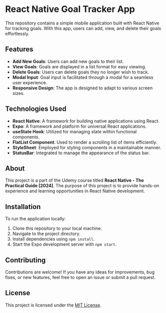# React Native Goal Tracker App

This repository contains a simple mobile application built with React Native for tracking goals. With this app, users can add, view, and delete their goals effortlessly.

## Features

- **Add New Goals**: Users can add new goals to their list.
- **View Goals**: Goals are displayed in a list format for easy viewing.
- **Delete Goals**: Users can delete goals they no longer wish to track.
- **Modal Input**: Goal input is facilitated through a modal for a seamless user experience.
- **Responsive Design**: The app is designed to adapt to various screen sizes.

## Technologies Used

- **React Native**: A framework for building native applications using React.
- **Expo**: A framework and platform for universal React applications.
- **useState Hook**: Utilized for managing state within functional components.
- **FlatList Component**: Used to render a scrolling list of items efficiently.
- **StyleSheet**: Employed for styling components in a maintainable manner.
- **StatusBar**: Integrated to manage the appearance of the status bar.

## About

This project is a part of the Udemy course titled **React Native - The Practical Guide [2024]**. The purpose of this project is to provide hands-on experience and learning opportunities in React Native development. 

## Installation

To run the application locally:

1. Clone this repository to your local machine.
2. Navigate to the project directory.
3. Install dependencies using `npm install`.
4. Start the Expo development server with `npm start`.

## Contributing

Contributions are welcome! If you have any ideas for improvements, bug fixes, or new features, feel free to open an issue or submit a pull request.

## License

This project is licensed under the [MIT License](LICENSE).




